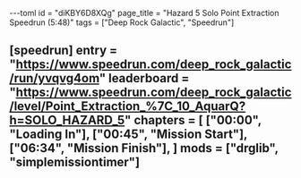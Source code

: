 ---toml
id = "diKBY6D8XQg"
page_title = "Hazard 5 Solo Point Extraction Speedrun (5:48)"
tags = ["Deep Rock Galactic", "Speedrun"]

[speedrun]
entry = "https://www.speedrun.com/deep_rock_galactic/run/yvqvg4om"
leaderboard = "https://www.speedrun.com/deep_rock_galactic/level/Point_Extraction_%7C_10_AquarQ?h=SOLO_HAZARD_5"
chapters = [
  ["00:00", "Loading In"],
  ["00:45", "Mission Start"],
  ["06:34", "Mission Finish"],
]
mods = ["drglib", "simplemissiontimer"]
---
